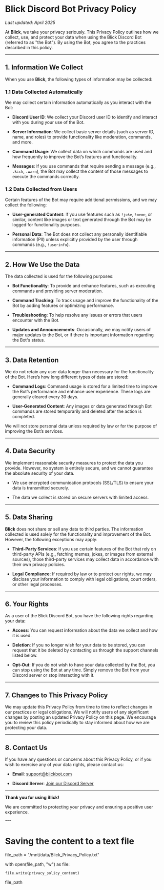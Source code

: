 
# Blick Discord Bot Privacy Policy



_Last updated: April 2025_



At **Blick**, we take your privacy seriously. This Privacy Policy outlines how we collect, use, and protect your data when using the Blick Discord Bot (referred to as "the Bot"). By using the Bot, you agree to the practices described in this policy.



---



## 1. Information We Collect



When you use **Blick**, the following types of information may be collected:



### 1.1 Data Collected Automatically

We may collect certain information automatically as you interact with the Bot:



- **Discord User ID**: We collect your Discord user ID to identify and interact with you during your use of the Bot.

- **Server Information**: We collect basic server details (such as server ID, name, and roles) to provide functionality like moderation, commands, and more.

- **Command Usage**: We collect data on which commands are used and how frequently to improve the Bot’s features and functionality.

- **Messages**: If you use commands that require sending a message (e.g., `.kick`, `.warn`), the Bot may collect the content of those messages to execute the commands correctly.



### 1.2 Data Collected from Users

Certain features of the Bot may require additional permissions, and we may collect the following:



- **User-generated Content**: If you use features such as `!joke`, `!meme`, or similar, content like images or text generated through the Bot may be logged for functionality purposes.

- **Personal Data**: The Bot does not collect any personally identifiable information (PII) unless explicitly provided by the user through commands (e.g., `!userinfo`).



---



## 2. How We Use the Data



The data collected is used for the following purposes:



- **Bot Functionality**: To provide and enhance features, such as executing commands and providing server moderation.

- **Command Tracking**: To track usage and improve the functionality of the Bot by adding features or optimizing performance.

- **Troubleshooting**: To help resolve any issues or errors that users encounter with the Bot.

- **Updates and Announcements**: Occasionally, we may notify users of major updates to the Bot, or if there is important information regarding the Bot's status.



---



## 3. Data Retention



We do not retain any user data longer than necessary for the functionality of the Bot. Here’s how long different types of data are stored:



- **Command Logs**: Command usage is stored for a limited time to improve the Bot’s performance and enhance user experience. These logs are generally cleared every 30 days.

- **User-Generated Content**: Any images or data generated through Bot commands are stored temporarily and deleted after the action is completed.



We will not store personal data unless required by law or for the purpose of improving the Bot’s services.



---



## 4. Data Security



We implement reasonable security measures to protect the data you provide. However, no system is entirely secure, and we cannot guarantee the absolute security of your data. 



- We use encrypted communication protocols (SSL/TLS) to ensure your data is transmitted securely.

- The data we collect is stored on secure servers with limited access.



---



## 5. Data Sharing



**Blick** does not share or sell any data to third parties. The information collected is used solely for the functionality and improvement of the Bot. However, the following exceptions may apply:



- **Third-Party Services**: If you use certain features of the Bot that rely on third-party APIs (e.g., fetching memes, jokes, or images from external sources), those third-party services may collect data in accordance with their own privacy policies.

- **Legal Compliance**: If required by law or to protect our rights, we may disclose your information to comply with legal obligations, court orders, or other legal processes.



---



## 6. Your Rights



As a user of the Blick Discord Bot, you have the following rights regarding your data:



- **Access**: You can request information about the data we collect and how it is used.

- **Deletion**: If you no longer wish for your data to be stored, you can request that it be deleted by contacting us through the support channels listed below.

- **Opt-Out**: If you do not wish to have your data collected by the Bot, you can stop using the Bot at any time. Simply remove the Bot from your Discord server or stop interacting with it.



---



## 7. Changes to This Privacy Policy



We may update this Privacy Policy from time to time to reflect changes in our practices or legal obligations. We will notify users of any significant changes by posting an updated Privacy Policy on this page. We encourage you to review this policy periodically to stay informed about how we are protecting your data.



---



## 8. Contact Us



If you have any questions or concerns about this Privacy Policy, or if you wish to exercise any of your data rights, please contact us:



- **Email**: support@blickbot.com

- **Discord Server**: [Join our Discord Server](#)



---



**Thank you for using Blick!**  

We are committed to protecting your privacy and ensuring a positive user experience.

"""



# Saving the content to a text file

file_path = "/mnt/data/Blick_Privacy_Policy.txt"

with open(file_path, "w") as file:

    file.write(privacy_policy_content)



file_path
